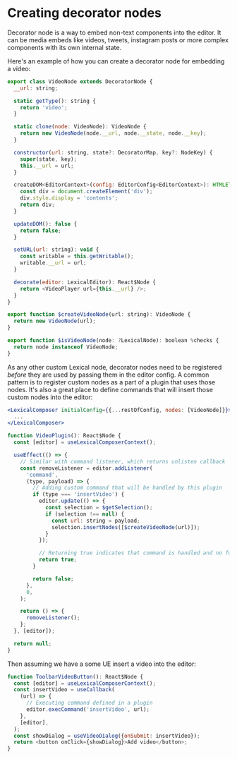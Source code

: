 # Creating decorator nodes

Decorator node is a way to embed non-text components into the editor. It can be media embeds like videos, tweets, instagram posts or more complex components with its own internal state.

Here's an example of how you can create a decorator node for embedding a video:

```js
export class VideoNode extends DecoratorNode {
  __url: string;

  static getType(): string {
    return 'video';
  }

  static clone(node: VideoNode): VideoNode {
    return new VideoNode(node.__url, node.__state, node.__key);
  }

  constructor(url: string, state?: DecoratorMap, key?: NodeKey) {
    super(state, key);
    this.__url = url;
  }

  createDOM<EditorContext>(config: EditorConfig<EditorContext>): HTMLElement {
    const div = document.createElement('div');
    div.style.display = 'contents';
    return div;
  }

  updateDOM(): false {
    return false;
  }

  setURL(url: string): void {
    const writable = this.getWritable();
    writable.__url = url;
  }

  decorate(editor: LexicalEditor): React$Node {
    return <VideoPlayer url={this.__url} />;
  }
}

export function $createVideoNode(url: string): VideoNode {
  return new VideoNode(url);
}

export function $isVideoNode(node: ?LexicalNode): boolean %checks {
  return node instanceof VideoNode;
}
```

As any other custom Lexical node, decorator nodes need to be registered _before_ they are used by passing them in the editor config. A common pattern is to register custom nodes as a part of a plugin that uses those nodes. It's also a great place to define commands that will insert those custom nodes into the editor:

```jsx
<LexicalComposer initialConfig={{...restOfConfig, nodes: [VideoNode]}}>
  ...
</LexicalComposer>
```

```js
function VideoPlugin(): React$Node {
  const [editor] = useLexicalComposerContext();

  useEffect(() => {
    // Similar with command listener, which returns unlisten callback
    const removeListener = editor.addListener(
      'command',
      (type, payload) => {
        // Adding custom command that will be handled by this plugin
        if (type === 'insertVideo') {
          editor.update(() => {
            const selection = $getSelection();
            if (selection !== null) {
              const url: string = payload;
              selection.insertNodes([$createVideoNode(url)]);
            }
          });

          // Returning true indicates that command is handled and no further propagation is required
          return true;
        }

        return false;
      },
      0,
    );

    return () => {
      removeListener();
    };
  }, [editor]);

  return null;
}
```

Then assuming we have a some UE insert a video into the editor:

```js
function ToolbarVideoButton(): React$Node {
  const [editor] = useLexicalComposerContext();
  const insertVideo = useCallback(
    (url) => {
      // Executing command defined in a plugin
      editor.execCommand('insertVideo', url);
    },
    [editor],
  );
  const showDialog = useVideoDialog({onSubmit: insertVideo});
  return <button onClick={showDialog}>Add video</button>;
}
```
